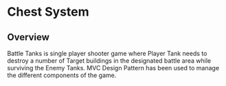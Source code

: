 # Chest System

## Overview
Battle Tanks is single player shooter game where Player Tank needs to destroy a number of Target buildings in the designated battle area while surviving the Enemy Tanks. MVC Design Pattern has been used to manage the different components of the game.
